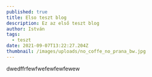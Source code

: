 ```yaml
---
published: true
title: Elso teszt blog
description: Ez az első teszt blog
author: István
tags:
  - teszt
date: 2021-09-07T13:22:27.204Z
thumbnail: /images/uploads/no_coffe_no_prana_bw.jpg
---
```


dwedffrfewfwefewfewfewew
